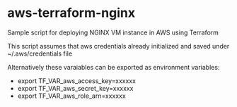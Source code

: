 # aws-terraform-nginx
Sample script for deploying NGINX VM instance in AWS using Terraform

This script assumes that aws credentials already initialized and saved under ~/.aws/credentials file

Alternatively these varaiables can be exported as environment variables:
-   export TF_VAR_aws_access_key=xxxxxx
-   export TF_VAR_aws_secret_key=xxxxxx
-   export TF_VAR_aws_role_arn=xxxxxx
